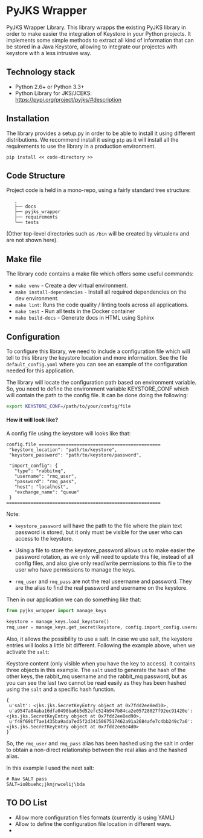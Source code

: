 # PyJKS Wrapper

PyJKS Wrapper Library. This library wrapps the existing PyJKS library in order 
to make easier the integration of Keystore in your Python projects. It 
implements some simple methods to extract all kind of information that can be 
stored in a Java Keystore, allowing to integrate our projectcs with keystore 
with a less intrusive way.


Technology stack
----------------

* Python 2.6+ or Python 3.3+ 
* Python Library for JKS/JCEKS: https://pypi.org/project/pyjks/#description

Installation
------------

The library provides a setup.py in order to be able to install it using
different distributions. We recommend install it using `pip` as it will
install all the requirements to use the library in a production environment.

    pip install << code-directory >>

Code Structure
--------------

Project code is held in a mono-repo, using a fairly standard tree structure:

```
   .
   ├── docs
   ├── pyjks_wrapper
   ├── requirements
   └── tests
```

(Other top-level directories such as ``/bin`` will be created by virtualenv and
are not shown here).


Make file
---------
The library code contains a make file which offers some useful commands:

- `make venv` - Create a dev virtual environment.
- `make install-dependencies` - Install all required dependencies on the dev 
environment.
- `make lint`: Runs the code quality / linting tools across all applications.
- `make test` - Run all tests in the Docker container
- `make build-docs` - Generate docs in HTML using Sphinx

Configuration
-------------

To configure this library, we need to include a configuration file which 
will tell to this library the keystore location and more information. See 
the file `default_config.yaml` where you can see an example of the 
configuration needed for this application. 

The library will locate the configuration path based on environment variable. 
So, you need to define the environment variable KEYSTORE_CONF which will 
contain the path to the config file. It can be done doing the following:

```bash
export KEYSTORE_CONF=/path/to/your/config/file
```


#### How it will look like?

A config file using the keystore will looks like that:

```
config.file =============================================
 "keystore_location": "path/to/keystore",
 "keystore_password": "path/to/keystore/password",

 "import_config": {
   "type": "rabbitmq",
   "username": "rmq_user",
   "password": "rmq_pass",
   "host": "localhost",
   "exchange_name": "queue"
 }
=========================================================
```
Note:
- `keystore_password` will have the path to the file where the plain text
password is stored, but it only must be visible for the user who can access
to the keystore.

- Using a file to store the keystore_password allows us to make easier the
password rotation, as we only will need to update this file, instead of all
config files, and also give only read/write permissions to this file to the
user who have permissions to manage the keys.

- `rmq_user` and `rmq_pass` are not the real useername and password. They
are the alias to find the real password and username on the keystore.

Then in our application we can do something like that:

```python
from pyjks_wrapper import manage_keys

keystore = manage_keys.load_keystore()
rmq_user = manage_keys.get_secret(keystore, config.import_config.username)
```

Also, it allows the possibility to use a salt. In case we use salt, 
the keystore entries will looks a little bit different. Following the 
example above, when we activate the `salt`:

Keystore content (only visible when you have the key to access). It contains
three objects in this example. The `salt` used to generate the hash of the other
keys, the rabbit_mq username and the rabbit_mq password, but as you can see the
last two cannot be read easily as they has been hashed using the `salt` and a
specific hash function.

```
{
 u'salt': <jks.jks.SecretKeyEntry object at 0x7fdd2ee8ed10>,
 u'a9547a84aba16dfa0490ba6b5d52efc524b947b84ca2e05728027f92ec91420e': <jks.jks.SecretKeyEntry object at 0x7fdd2ee8ed90>,
 u'f48f69bf7ae1435ba9ada7ed5f2d3415067517462a91a2684afe7c4bb249c7a6': <jks.jks.SecretKeyEntry object at 0x7fdd2ee8e4d0>
}
```

So, the `rmq_user` and `rmq_pass` alias has been hashed using the salt
in order to obtain a non-direct relationship between the real alias and the
hashed alias.

In this example I used the next salt:
```
# Raw SALT pass
SALT=io8buehc;jkmjnwcelij\bda
```

TO DO List
----------

* Allow more configuration files formats (currently is using YAML)
* Allow to define the configuration file location in different ways. 
* 
